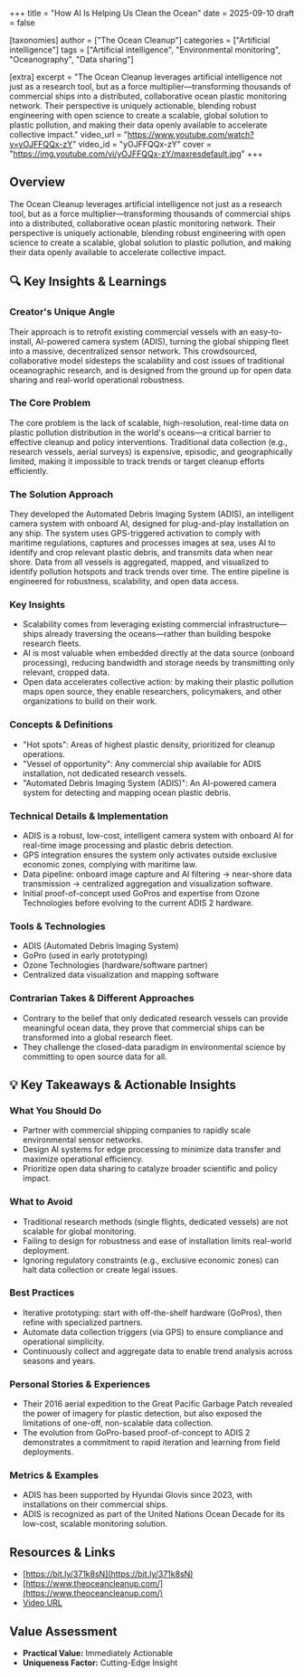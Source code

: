 +++
title = "How AI Is Helping Us Clean the Ocean"
date = 2025-09-10
draft = false

[taxonomies]
author = ["The Ocean Cleanup"]
categories = ["Artificial intelligence"]
tags = ["Artificial intelligence", "Environmental monitoring", "Oceanography", "Data sharing"]

[extra]
excerpt = "The Ocean Cleanup leverages artificial intelligence not just as a research tool, but as a force multiplier—transforming thousands of commercial ships into a distributed, collaborative ocean plastic monitoring network. Their perspective is uniquely actionable, blending robust engineering with open science to create a scalable, global solution to plastic pollution, and making their data openly available to accelerate collective impact."
video_url = "https://www.youtube.com/watch?v=yOJFFQQx-zY"
video_id = "yOJFFQQx-zY"
cover = "https://img.youtube.com/vi/yOJFFQQx-zY/maxresdefault.jpg"
+++

## Overview

The Ocean Cleanup leverages artificial intelligence not just as a research tool, but as a force multiplier—transforming thousands of commercial ships into a distributed, collaborative ocean plastic monitoring network. Their perspective is uniquely actionable, blending robust engineering with open science to create a scalable, global solution to plastic pollution, and making their data openly available to accelerate collective impact.

## 🔍 Key Insights & Learnings

### Creator's Unique Angle
Their approach is to retrofit existing commercial vessels with an easy-to-install, AI-powered camera system (ADIS), turning the global shipping fleet into a massive, decentralized sensor network. This crowdsourced, collaborative model sidesteps the scalability and cost issues of traditional oceanographic research, and is designed from the ground up for open data sharing and real-world operational robustness.

### The Core Problem
The core problem is the lack of scalable, high-resolution, real-time data on plastic pollution distribution in the world's oceans—a critical barrier to effective cleanup and policy interventions. Traditional data collection (e.g., research vessels, aerial surveys) is expensive, episodic, and geographically limited, making it impossible to track trends or target cleanup efforts efficiently.

### The Solution Approach
They developed the Automated Debris Imaging System (ADIS), an intelligent camera system with onboard AI, designed for plug-and-play installation on any ship. The system uses GPS-triggered activation to comply with maritime regulations, captures and processes images at sea, uses AI to identify and crop relevant plastic debris, and transmits data when near shore. Data from all vessels is aggregated, mapped, and visualized to identify pollution hotspots and track trends over time. The entire pipeline is engineered for robustness, scalability, and open data access.

### Key Insights
- Scalability comes from leveraging existing commercial infrastructure—ships already traversing the oceans—rather than building bespoke research fleets.
- AI is most valuable when embedded directly at the data source (onboard processing), reducing bandwidth and storage needs by transmitting only relevant, cropped data.
- Open data accelerates collective action: by making their plastic pollution maps open source, they enable researchers, policymakers, and other organizations to build on their work.

### Concepts & Definitions
- "Hot spots": Areas of highest plastic density, prioritized for cleanup operations.
- "Vessel of opportunity": Any commercial ship available for ADIS installation, not dedicated research vessels.
- "Automated Debris Imaging System (ADIS)": An AI-powered camera system for detecting and mapping ocean plastic debris.

### Technical Details & Implementation
- ADIS is a robust, low-cost, intelligent camera system with onboard AI for real-time image processing and plastic debris detection.
- GPS integration ensures the system only activates outside exclusive economic zones, complying with maritime law.
- Data pipeline: onboard image capture and AI filtering → near-shore data transmission → centralized aggregation and visualization software.
- Initial proof-of-concept used GoPros and expertise from Ozone Technologies before evolving to the current ADIS 2 hardware.

### Tools & Technologies
- ADIS (Automated Debris Imaging System)
- GoPro (used in early prototyping)
- Ozone Technologies (hardware/software partner)
- Centralized data visualization and mapping software

### Contrarian Takes & Different Approaches
- Contrary to the belief that only dedicated research vessels can provide meaningful ocean data, they prove that commercial ships can be transformed into a global research fleet.
- They challenge the closed-data paradigm in environmental science by committing to open source data for all.

## 💡 Key Takeaways & Actionable Insights

### What You Should Do
- Partner with commercial shipping companies to rapidly scale environmental sensor networks.
- Design AI systems for edge processing to minimize data transfer and maximize operational efficiency.
- Prioritize open data sharing to catalyze broader scientific and policy impact.

### What to Avoid
- Traditional research methods (single flights, dedicated vessels) are not scalable for global monitoring.
- Failing to design for robustness and ease of installation limits real-world deployment.
- Ignoring regulatory constraints (e.g., exclusive economic zones) can halt data collection or create legal issues.

### Best Practices
- Iterative prototyping: start with off-the-shelf hardware (GoPros), then refine with specialized partners.
- Automate data collection triggers (via GPS) to ensure compliance and operational simplicity.
- Continuously collect and aggregate data to enable trend analysis across seasons and years.

### Personal Stories & Experiences
- Their 2016 aerial expedition to the Great Pacific Garbage Patch revealed the power of imagery for plastic detection, but also exposed the limitations of one-off, non-scalable data collection.
- The evolution from GoPro-based proof-of-concept to ADIS 2 demonstrates a commitment to rapid iteration and learning from field deployments.

### Metrics & Examples
- ADIS has been supported by Hyundai Glovis since 2023, with installations on their commercial ships.
- ADIS is recognized as part of the United Nations Ocean Decade for its low-cost, scalable monitoring solution.

## Resources & Links

- [https://bit.ly/371k8sN](https://bit.ly/371k8sN)
- [https://www.theoceancleanup.com/](https://www.theoceancleanup.com/)
- [Video URL](https://www.youtube.com/watch?v=yOJFFQQx-zY)

## Value Assessment
- **Practical Value:** Immediately Actionable
- **Uniqueness Factor:** Cutting-Edge Insight

